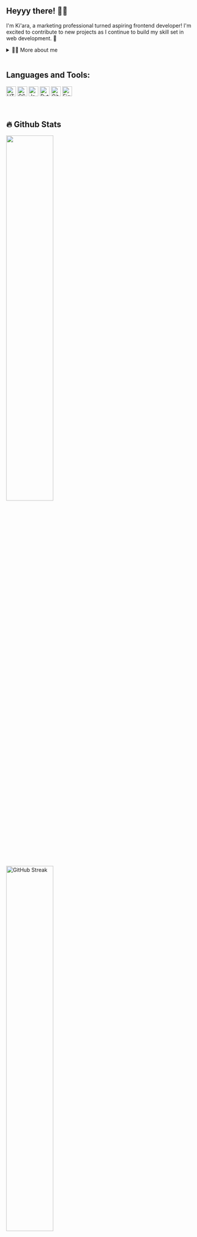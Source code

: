## Heyyy there! 👋🏾

<!--
<b>kiaraaa123/kiaraaa123<b> is a ✨ _special_ ✨ repository because its `README.md` (this file) appears on your GitHub profile.
Here are some ideas to get you started:-->

<p>I'm Ki'ara, a marketing professional turned aspiring frontend developer! I'm excited to contribute to new projects as I continue to build my skill set in web development. 💫</p>

<details>
  <summary>👩🏾 More about me</summary>
  <ul>
<!--     <li>🔭 I’m currently working on an <b>MS Graphic Information Technology from ASU</b> and a trainee in the <b>NPower Path2Tech program</b></li>
   <li>🤓 Right now I’m learning <b>JavaScript</b></li> -->
    <!--<li>👯 I’m looking to collaborate on ... </li>-->
   <li>🙋🏾‍♀️ I’m looking for help with <b>finding projects to contribute to!</b></li>
   <!-- <li>💬 Ask me about ...</li> -->
   <li>👩🏾‍💻 My projects are available on <b><a href="https://www.kiaracolbert.com" target="_blank">my portfolio site</a></b>, on <b><a href="https://www.frontendmentor.io/profile/kiaraaa123" target="_blank">Frontend Mentor</a></b>, and on <b><a href="https://github.com/kiaraaa123" target="_blank">GitHub</a></b></li>
   <li>📫 You can reach me <b><a href="mailto:kiaracolbert95@gmail.com" target="_blank">via email</a></b> or <b><a href="https://www.linkedin.com/in/kiaramontgomery/" target="_blank">on LinkedIn</a></b></li>
   <li>😄 Pronouns: <b><i>she/her/hers</i></b></li>
   <li>⚡ Outside of coding, I enjoy:
    <ul>
        <li>🧑‍🧑‍🧒 Spending time with my family</li>
        <li>🏋🏾‍♀️ Lifting weights</li>
        <li>💃🏾 Dancing</li>
        <li>🛼 Rollerskating</li>
        <li>🧶 Crafting</li>
        <li>🪴 Houseplants</li>
        <li>🖥️ Watching YouTube videos</li>
        <li>🏴‍☠️ Anime</li>
        <li>📚 Learning new things</li>
        <li>😌 Self improvement</li>
    </ul>
   </li>
  </ul>
</details>

<br>

## Languages and Tools:
<a href="https://www.w3.org/html/" target="_blank"><img alt="HTML5" width="26px" src="https://img.icons8.com/?size=100&id=OvHfxNJ4T2jr&format=png&color=000000/"></a>
<a href="https://www.w3schools.com/css/" target="_blank"><img alt="CSS3" width="26px" src="https://img.icons8.com/?size=100&id=2tHbkMhSLMfq&format=png&color=000000"/></a>
<a href="https://www.javascript.com/" target="_blank"><img alt="JavaScript" width="26px" src="https://img.icons8.com/?size=100&id=RwtOBojoLS2N&format=png&color=000000"></a>
<a href="https://www.python.org" target="_blank"><img alt="Python" width="26px" src="https://img.icons8.com/?size=100&id=0vplMYeajmDb&format=png&color=000000/"></a>
<a href="https://github.com/" target="_blank"><img alt="GitHub" width="26px" src="https://img.icons8.com/?size=100&id=Mhl1TfJLdkh5&format=png&color=000000"></a>
<a href="https://figma.com/" target="_blank"><img alt="Figma" width="26px" src="https://img.icons8.com/?size=100&id=Q3jLjZC5migy&format=png&color=000000"></a>

<br>

## 🔥 Github Stats

  <a href="https://github.com/kiaraaa123"><img width="50%" src="https://github-readme-stats.vercel.app/api?username=kiaraaa123&theme=shades-of-purple&title_color=ff3068?"></a>
  <a href="https://git.io/streak-stats"><img width="50%" src="http://github-readme-streak-stats.herokuapp.com?user=kiaraaa123&theme=shades-of-purple&mode=weekly" alt="GitHub Streak" /></a>
